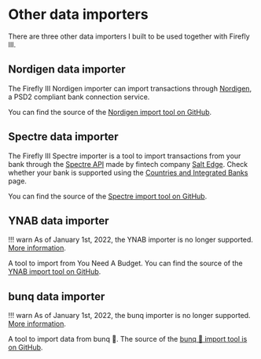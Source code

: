 # Other data importers

There are three other data importers I built to be used together with Firefly III.

## Nordigen data importer

The Firefly III Nordigen importer can import transactions through [Nordigen](https://nordigen.com/en/), a PSD2 compliant bank connection service.

You can find the source of the [Nordigen import tool on GitHub](https://github.com/firefly-iii/nordigen-importer).

## Spectre data importer

The Firefly III Spectre importer is a tool to import transactions from your bank through the [Spectre API](https://www.saltedge.com/products/spectre) made by fintech company [Salt Edge](https://www.saltedge.com/). Check whether your bank is supported using the [Countries and Integrated Banks](https://www.saltedge.com/products/spectre/countries) page.

You can find the source of the [Spectre import tool on GitHub](https://github.com/firefly-iii/spectre-importer).

## YNAB data importer

!!! warn
    As of January 1st, 2022, the YNAB importer is no longer supported. [More information](https://github.com/firefly-iii/firefly-iii/issues/5161).

A tool to import from You Need A Budget. You can find the source of the [YNAB import tool on GitHub](https://github.com/firefly-iii/ynab-importer).

## bunq data importer

!!! warn
    As of January 1st, 2022, the bunq importer is no longer supported. [More information](https://github.com/firefly-iii/firefly-iii/issues/5161).

A tool to import data from bunq 🌈. The source of the [bunq 🌈 import tool is on GitHub](https://github.com/firefly-iii/bunq-importer).
